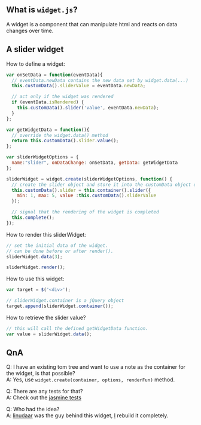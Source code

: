 ## What is `widget.js`?
A widget is a component that can manipulate html and reacts on data changes over time.

## A slider widget
How to define a widget:

``` javascript
var onSetData = function(eventData){
  // eventData.newData contains the new data set by widget.data(...)
  this.customData().sliderValue = eventData.newData;

  // act only if the widget was rendered
  if (eventData.isRendered) {
    this.customData().slider('value', eventData.newData);
  }
};

var getWidgetData = function(){
  // override the widget.data() method
  return this.customData().slider.value();
};

var sliderWidgetOptions = {
  name:"slider", onDataChange: onSetData, getData: getWidgetData
};

sliderWidget = widget.create(sliderWidgetOptions, function() {
  // create the slider object and store it into the customData object of the widget
  this.customData().slider = this.container().slider({
    min: 1, max: 5, value :this.customData().sliderValue
  });

  // signal that the rendering of the widget is completed
  this.complete();
});
```

How to render this sliderWidget:
``` javascript
// set the initial data of the widget.
// can be done before or after render().
sliderWidget.data(3);

sliderWidget.render();
```

How to use this widget:
``` javascript
var target = $('<div>');

// sliderWidget.container is a jQuery object
target.append(sliderWidget.container());
```

How to retrieve the slider value?
``` javascript
// this will call the defined getWidgetData function.
var value = sliderWidget.data();
```

## QnA
Q: I have an existing tom tree and want to use a note as the container for the widget, is that possible?  
A: Yes, use `widget.create(container, options, renderFun)` method.

Q: There are any tests for that?  
A: Check out the [jasmine tests](test/jasmine.html)

Q: Who had the idea?  
A: [linudaar](https://github.com/linudaar) was the guy behind this widget, [I](https://github.com/SeriousM) rebuild it completely.